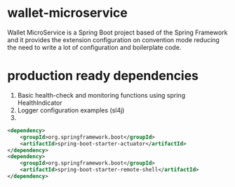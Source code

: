 # wallet-microservice

Wallet MicroService is a Spring Boot project based of the Spring Framework and it provides the extension configuration 
on convention mode reducing the need to write a lot of configuration and boilerplate code.

# production ready dependencies
1. Basic health-check and monitoring functions using spring HealthIndicator 
2. Logger configuration examples (sl4j)
3. 
```xml
<dependency>
	<groupId>org.springframework.boot</groupId>
	<artifactId>spring-boot-starter-actuator</artifactId>
</dependency>
<dependency>
	<groupId>org.springframework.boot</groupId>
	<artifactId>spring-boot-starter-remote-shell</artifactId>
</dependency>
```
